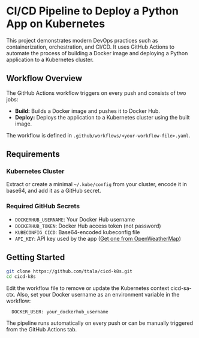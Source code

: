 # CI/CD Pipeline to Deploy a Python App on Kubernetes

This project demonstrates modern DevOps practices such as containerization, orchestration, and CI/CD. It uses GitHub Actions to automate the process of building a Docker image and deploying a Python application to a Kubernetes cluster.

## Workflow Overview

The GitHub Actions workflow triggers on every push and consists of two jobs:
- **Build:** Builds a Docker image and pushes it to Docker Hub.
- **Deploy:** Deploys the application to a Kubernetes cluster using the built image.

The workflow is defined in `.github/workflows/<your-workflow-file>.yaml`.

## Requirements

### Kubernetes Cluster
Extract or create a minimal `~/.kube/config` from your cluster, encode it in base64, and add it as a GitHub secret.

### Required GitHub Secrets
- `DOCKERHUB_USERNAME`: Your Docker Hub username
- `DOCKERHUB_TOKEN`: Docker Hub access token (not password)
- `KUBECONFIG_CICD`: Base64-encoded kubeconfig file
- `API_KEY`: API key used by the app ([Get one from OpenWeatherMap](https://home.openweathermap.org/))

## Getting Started

```bash
git clone https://github.com/ttala/cicd-k8s.git
cd cicd-k8s
```
Edit the workflow file to remove or update the Kubernetes context cicd-sa-ctx. Also, set your Docker username as an environment variable in the workflow:
```env:
  DOCKER_USER: your_dockerhub_username
```
The pipeline runs automatically on every push or can be manually triggered from the GitHub Actions tab.